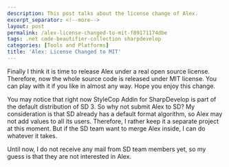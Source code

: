 ```yaml
---
description: This post talks about the license change of Alex.
excerpt_separator: <!--more-->
layout: post
permalink: /alex-license-changed-to-mit-f89171174dbe
tags: .net code-beautifier-collection sharpdevelop
categories: [Tools and Platforms]
title: 'Alex: License Changed to MIT'
---
```

Finally I think it is time to release Alex under a real open source license. Therefore, now the whole source code is released under MIT license. You can play with it if you like in almost any way. Hope you enjoy this change.

You may notice that right now StyleCop Addin for SharpDevelop is part of the default distribution of SD 3. So why not submit Alex to SD? My consideration is that SD already has a default format algorithm, so Alex may not add values to all its users. Therefore, I rather keep it a separate project at this moment. But if the SD team want to merge Alex inside, I can do whatever it takes.

Until now, I do not receive any mail from SD team members yet, so my guess is that they are not interested in Alex.
<!--more-->
